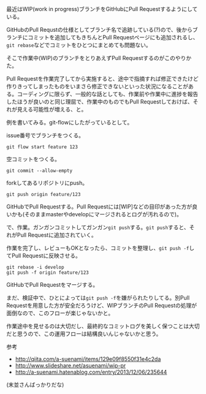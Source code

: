 最近はWIP(work in progress)ブランチをGitHubにPull Requestするようにしている。

GitHubのPull Requstの仕様としてブランチ名で追跡している(?)ので、後からブランチにコミットを追加してもきちんとPull Requestページにも追加されるし、`git rebase`などでコミットをひとつにまとめても問題ない。

そこで作業中(WIP)のブランチをとりあえずPull Requestするのがこのやりかた。

Pull Requestを作業完了してから実施すると、途中で指摘すれば修正できたけど作りきってしまったものをいまさら修正できないといった状況になることがある。コーディングに限らず、一般的な話としても、作業前や作業中に進捗を報告したほうが良いのと同じ理屈で、作業中のものでもPull Requestしておけば、それが見える可能性が増える、と。

例を書いてみる。git-flowにしたがっているとして。

issue番号でブランチをつくる。

    git flow start feature 123

空コミットをつくる。

    git commit --allow-empty

forkしてあるリポジトリにpush。

    git push origin feature/123

GitHubでPull Requestする。Pull Requestには[WIP]などの目印があった方が良いかも(そのままmasterやdevelopにマージされるとログが汚れるので)。

で、作業。ガンガンコミットしてガンガン`git push`する。`git push`すると、それがPull Requestに追加されていく。

作業を完了し、レビューもOKとなったら、コミットを整理し、`git push -f`してPull Requestに反映させる。

    git rebase -i develop
    git push -f origin feature/123

GitHubでPull Requestをマージする。

まだ、検証中で、ひとによっては`git push -f`を嫌がられたりしてる。別Pull Requestを用意した方が安全だろうけど、WIPブランチのPull Requestの処理が面倒なので、このフローが楽じゃないかと。

作業途中を見せるのは大切だし、最終的なコミットログを美しく保つことは大切だと思うので、この運用フローは結構良いんじゃないかと思う。

参考

- http://qiita.com/a-suenami/items/129e09f8550f31e4c2da
- http://www.slideshare.net/asuenami/wip-pr
- http://a-suenami.hatenablog.com/entry/2013/12/06/235644

(末並さんばっかりだな)
